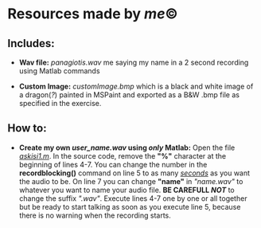# Resources made by *me*©

## Includes:
- __Wav file:__ *panagiotis.wav* me saying my name in a 2 second recording using Matlab commands

- __Custom Image:__ *customImage.bmp* which is a black and white image of a dragon(*?*) painted in MSPaint and exported as a B&W .bmp file as specified in the exercise.



## How to:

- __Create my own *user_name.wav* using *only* Matlab:__ Open the file [*askisi1.m*](https://github.com/ChainsawPerson/Signals_and_Systems/blob/main/Lab/askisi1.m). In the source code, remove the **"%"** character at the beginning of lines 4-7. You can change the number in the **recordblocking()** command on line 5 to as many <ins>*seconds*</ins> as you want the audio to be. On line 7 you can change **"name"** in *"name.wav"* to whatever you want to name your audio file. __BE CAREFULL *NOT*__ to change the suffix *".wav"*. Execute lines 4-7 one by one or all together but be ready to start talking as soon as you execute line 5, because there is no warning when the recording starts.

	
